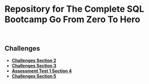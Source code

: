 # **Repository for The Complete SQL Bootcamp Go From Zero To Hero**

<br/>

## **Challenges**

- [**Challenges Section 2**](./documentation_challenges/challenges_section_2.md) 
- [**Challenges Section 3**](./documentation_challenges/challenges_section_3.md) 
- [**Assessment Test 1 Section 4**](./documentation_challenges/assessment_test_1_section_4.md) 
- [**Challenges Section 5**](./documentation_challenges/challenges_section_5.md)